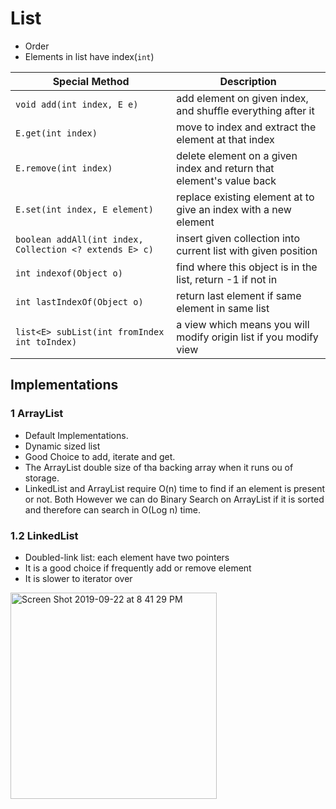 # List
* Order
* Elements in list have index(`int`)

Special Method| Description
--------------|---------------
`void add(int index, E e)`| add element on given index, and shuffle everything after it
`E.get(int index)`| move to index and extract the element at that index
`E.remove(int index)`|delete element on a given index and return that element's value back
`E.set(int index, E element)`| replace existing element at to give an index with a new element
`boolean addAll(int index, Collection <? extends E> c)`| insert given collection into current list with given position
`int indexof(Object o)`| find where this object is in the list, return -1 if not in
`int lastIndexOf(Object o)`| return last element if same element in same list
`list<E> subList(int fromIndex int toIndex)`| a view which means you will modify origin list if you modify view

## Implementations
### 1 ArrayList
* Default Implementations.
* Dynamic sized list
* Good Choice to add, iterate and get.
* The ArrayList double size of tha backing array when it runs ou of storage.
* LinkedList and ArrayList require O(n) time to find if an element is present or not. Both However we can do Binary Search on ArrayList if it is sorted and therefore can search in O(Log n) time.
### 1.2 LinkedList
* Doubled-link list: each element have two pointers
* It is a good choice if frequently add or remove element
* It is slower to iterator over

<img width="330" alt="Screen Shot 2019-09-22 at 8 41 29 PM" src="https://user-images.githubusercontent.com/27160394/65396902-619d7080-dd79-11e9-8fed-afc707922f8b.png">
